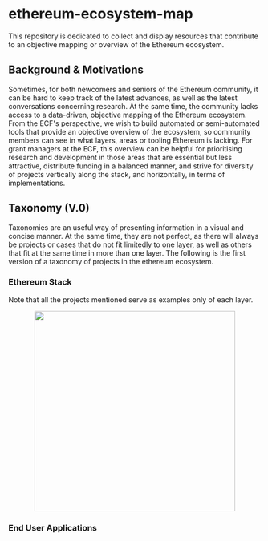 # ethereum-ecosystem-map
This repository is dedicated to collect and display resources that contribute to an objective mapping or overview of the Ethereum ecosystem.

## Background & Motivations
Sometimes, for both newcomers and seniors of the Ethereum community, it can be hard to keep track of the latest advances, as well as the latest conversations concerning research. At the same time, the community lacks access to a data-driven, objective mapping of the Ethereum ecosystem. From the ECF's perspective, we wish to build automated or semi-automated tools that
provide an objective overview of the ecosystem, so community members can see in what layers, areas or tooling Ethereum is lacking. For grant managers at the ECF, this overview can be helpful for prioritising research and development in those areas that are essential but less attractive, distribute funding in a balanced manner, and strive for diversity of projects vertically along the stack, and horizontally, in terms of implementations. 

## Taxonomy (V.0)
Taxonomies are an useful way of presenting information in a visual and concise manner. At the same time, they are not perfect, as there will always be projects or cases that do not fit limitedly to one layer, as well as others that fit at the same time in more than one layer. 
The following is the first version of a taxonomy of projects in the ethereum ecosystem.

### Ethereum Stack
Note that all the projects mentioned serve as examples only of each layer.
<p align="center">
  <img src="/figures/ethercosystem.ong" width="400"/>
</p>

### End User Applications

